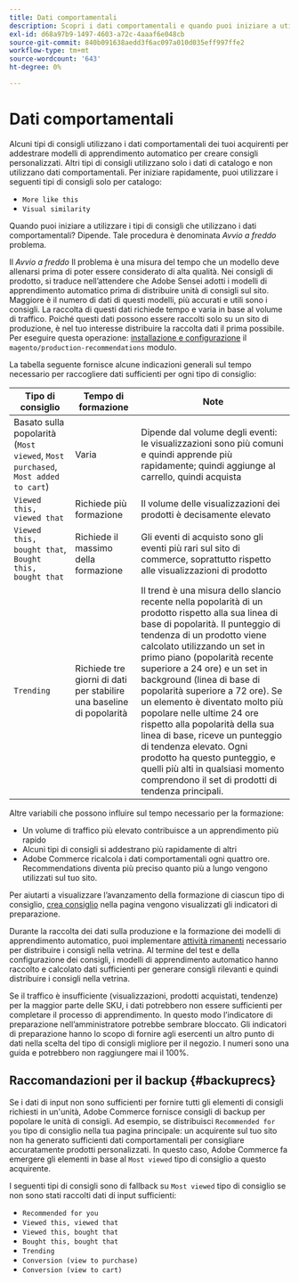 ```yaml
---
title: Dati comportamentali
description: Scopri i dati comportamentali e quando puoi iniziare a utilizzarli.
exl-id: d68a97b9-1497-4603-a72c-4aaaf6e048cb
source-git-commit: 840b091638aedd3f6ac097a010d035eff997ffe2
workflow-type: tm+mt
source-wordcount: '643'
ht-degree: 0%

---
```


# Dati comportamentali

Alcuni tipi di consigli utilizzano i dati comportamentali dei tuoi acquirenti per addestrare modelli di apprendimento automatico per creare consigli personalizzati. Altri tipi di consigli utilizzano solo i dati di catalogo e non utilizzano dati comportamentali. Per iniziare rapidamente, puoi utilizzare i seguenti tipi di consigli solo per catalogo:

- `More like this`
- `Visual similarity`

Quando puoi iniziare a utilizzare i tipi di consigli che utilizzano i dati comportamentali? Dipende. Tale procedura è denominata _Avvio a freddo_ problema.

Il _Avvio a freddo_ Il problema è una misura del tempo che un modello deve allenarsi prima di poter essere considerato di alta qualità. Nei consigli di prodotto, si traduce nell’attendere che Adobe Sensei adotti i modelli di apprendimento automatico prima di distribuire unità di consigli sul sito. Maggiore è il numero di dati di questi modelli, più accurati e utili sono i consigli. La raccolta di questi dati richiede tempo e varia in base al volume di traffico. Poiché questi dati possono essere raccolti solo su un sito di produzione, è nel tuo interesse distribuire la raccolta dati il prima possibile. Per eseguire questa operazione: [installazione e configurazione](install-configure.md) il `magento/production-recommendations` modulo.

La tabella seguente fornisce alcune indicazioni generali sul tempo necessario per raccogliere dati sufficienti per ogni tipo di consiglio:

| Tipo di consiglio | Tempo di formazione | Note |
|---|---|---|
| Basato sulla popolarità (`Most viewed`, `Most purchased`, `Most added to cart`) | Varia | Dipende dal volume degli eventi: le visualizzazioni sono più comuni e quindi apprende più rapidamente; quindi aggiunge al carrello, quindi acquista |
| `Viewed this, viewed that` | Richiede più formazione | Il volume delle visualizzazioni dei prodotti è decisamente elevato |
| `Viewed this, bought that`, `Bought this, bought that` | Richiede il massimo della formazione | Gli eventi di acquisto sono gli eventi più rari sul sito di commerce, soprattutto rispetto alle visualizzazioni di prodotto |
| `Trending` | Richiede tre giorni di dati per stabilire una baseline di popolarità | Il trend è una misura dello slancio recente nella popolarità di un prodotto rispetto alla sua linea di base di popolarità. Il punteggio di tendenza di un prodotto viene calcolato utilizzando un set in primo piano (popolarità recente superiore a 24 ore) e un set in background (linea di base di popolarità superiore a 72 ore). Se un elemento è diventato molto più popolare nelle ultime 24 ore rispetto alla popolarità della sua linea di base, riceve un punteggio di tendenza elevato. Ogni prodotto ha questo punteggio, e quelli più alti in qualsiasi momento comprendono il set di prodotti di tendenza principali. |

Altre variabili che possono influire sul tempo necessario per la formazione:

- Un volume di traffico più elevato contribuisce a un apprendimento più rapido
- Alcuni tipi di consigli si addestrano più rapidamente di altri
- Adobe Commerce ricalcola i dati comportamentali ogni quattro ore. Recommendations diventa più preciso quanto più a lungo vengono utilizzati sul tuo sito.

Per aiutarti a visualizzare l’avanzamento della formazione di ciascun tipo di consiglio, [crea consiglio](create.md) nella pagina vengono visualizzati gli indicatori di preparazione.

Durante la raccolta dei dati sulla produzione e la formazione dei modelli di apprendimento automatico, puoi implementare [attività rimanenti](implementation-workflow.md) necessario per distribuire i consigli nella vetrina. Al termine del test e della configurazione dei consigli, i modelli di apprendimento automatico hanno raccolto e calcolato dati sufficienti per generare consigli rilevanti e quindi distribuire i consigli nella vetrina.

Se il traffico è insufficiente (visualizzazioni, prodotti acquistati, tendenze) per la maggior parte delle SKU, i dati potrebbero non essere sufficienti per completare il processo di apprendimento. In questo modo l’indicatore di preparazione nell’amministratore potrebbe sembrare bloccato.
Gli indicatori di preparazione hanno lo scopo di fornire agli esercenti un altro punto di dati nella scelta del tipo di consigli migliore per il negozio. I numeri sono una guida e potrebbero non raggiungere mai il 100%.

## Raccomandazioni per il backup {#backuprecs}

Se i dati di input non sono sufficienti per fornire tutti gli elementi di consigli richiesti in un&#39;unità, Adobe Commerce fornisce consigli di backup per popolare le unità di consigli. Ad esempio, se distribuisci `Recommended for you` tipo di consiglio nella tua pagina principale: un acquirente sul tuo sito non ha generato sufficienti dati comportamentali per consigliare accuratamente prodotti personalizzati. In questo caso, Adobe Commerce fa emergere gli elementi in base al `Most viewed` tipo di consiglio a questo acquirente.

I seguenti tipi di consigli sono di fallback su `Most viewed` tipo di consiglio se non sono stati raccolti dati di input sufficienti:

- `Recommended for you`
- `Viewed this, viewed that`
- `Viewed this, bought that`
- `Bought this, bought that`
- `Trending`
- `Conversion (view to purchase)`
- `Conversion (view to cart)`
